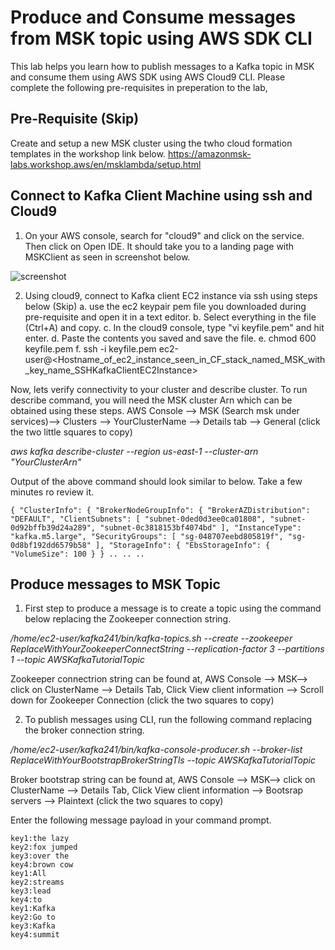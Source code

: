 # Produce and Consume messages from MSK topic using AWS SDK CLI
This lab helps you learn how to publish messages to a Kafka topic in MSK and consume them using AWS SDK using AWS Cloud9 CLI. Please complete the following pre-requisites in preperation to the lab,

## Pre-Requisite (Skip)
Create and setup a new MSK cluster using the twho cloud formation templates in the workshop link below. 
https://amazonmsk-labs.workshop.aws/en/msklambda/setup.html

## Connect to Kafka Client Machine using ssh and Cloud9
1. On your AWS console, search for "cloud9" and click on the service. Then click on Open IDE. It should take you to a landing page with MSKClient as seen in screenshot below. 

![screenshot](img/picture1.jpg)

2. Using cloud9, connect to Kafka client EC2 instance via ssh using steps below (Skip)
    a. use the ec2 keypair pem file you downloaded during pre-requisite and open it in a text editor.
    b. Select everything in the file (Ctrl+A) and copy.
    c. In the cloud9 console, type "vi keyfile.pem" and hit enter.
    d. Paste the contents you saved and save the file.
    e. chmod 600 keyfile.pem
    f. ssh -i keyfile.pem ec2-user@<Hostname_of_ec2_instance_seen_in_CF_stack_named_MSK_with_key_name_SSHKafkaClientEC2Instance>

Now, lets verify connectivity to your cluster and describe cluster. To run describe command, you will need the MSK cluster Arn which can be obtained using these steps. AWS Console --> MSK (Search msk under services)--> Clusters --> YourClusterName --> Details tab --> General (click the two little squares to copy)

*aws kafka describe-cluster --region us-east-1 --cluster-arn "YourClusterArn"*

Output of the above command should look similar to below. Take a few minutes ro review it. 

`{
    "ClusterInfo": {
        "BrokerNodeGroupInfo": {
            "BrokerAZDistribution": "DEFAULT",
            "ClientSubnets": [
                "subnet-0ded0d3ee0ca01808",
                "subnet-0d92bffb39d24a289",
                "subnet-0c3818153bf4074bd"
            ],
            "InstanceType": "kafka.m5.large",
            "SecurityGroups": [
                "sg-048707eebd805819f",
                "sg-0d8bf192dd6579b58"
            ],
            "StorageInfo": {
                "EbsStorageInfo": {
                    "VolumeSize": 100
                }
            }
            ..
            ..
            ..`
            

## Produce messages to MSK Topic

1. First step to produce a message is to create a topic using the command below replacing the Zookeeper connection string.

*/home/ec2-user/kafka241/bin/kafka-topics.sh  --create --zookeeper ReplaceWithYourZookeeperConnectString --replication-factor 3 --partitions 1 --topic AWSKafkaTutorialTopic*

Zookeeper connectrion string can be found at, AWS Console --> MSK--> click on ClusterName --> Details Tab, Click View client information --> Scroll down for Zookeeper Connection (click the two squares to copy)

2. To publish messages using CLI, run the following command replacing the broker connection string.

*/home/ec2-user/kafka241/bin/kafka-console-producer.sh --broker-list ReplaceWithYourBootstrapBrokerStringTls --topic AWSKafkaTutorialTopic*

Broker bootstrap string can be found at, AWS Console --> MSK--> click on ClusterName --> Details Tab, Click View client information --> Bootsrap servers --> Plaintext (click the two squares to copy)

Enter the following message payload in your command prompt.
```
key1:the lazy
key2:fox jumped
key3:over the
key4:brown cow
key1:All
key2:streams
key3:lead
key4:to
key1:Kafka
key2:Go to
key3:Kafka
key4:summit
```
